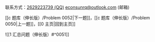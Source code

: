 联系方式：<a href="https://qm.qq.com/q/iA1sKuakak">2629223739 (QQ)</a> <a href="mailto:econsunrq@outlook.com">econsunrq@outlook.com (邮箱)</a>

[[c 题库（伸长版）/Problem 0052|下一题]]，[[c 题库（伸长版）/Problem 0050|上一题]]，[[0 主页|回到主页]]

![[1 汇总问题（伸长版）#^0051]]